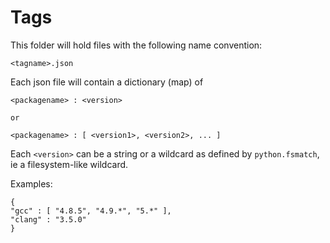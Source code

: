 # Tags

This folder will hold files with the following name convention:

    <tagname>.json

Each json file will contain a dictionary (map) of

    <packagename> : <version>

    or

    <packagename> : [ <version1>, <version2>, ... ]

Each `<version>` can be a string or a wildcard as defined by `python.fsmatch`, ie a filesystem-like wildcard.

Examples:

    {
    "gcc" : [ "4.8.5", "4.9.*", "5.*" ],
    "clang" : "3.5.0"
    }
